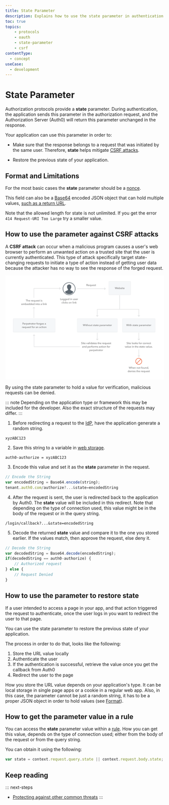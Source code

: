 ```yaml
---
title: State Parameter
description: Explains how to use the state parameter in authentication requests to help prevent CSRF attacks and restore state
toc: true
topics:
    - protocols
    - oauth
    - state-parameter
    - csrf
contentType:
  - concept
useCase:
  - development
---
```


# State Parameter

Authorization protocols provide a **state** parameter. During authentication, the application sends this parameter in the authorization request, and the Authorization Server (Auth0) will return this parameter unchanged in the response.

Your application can use this parameter in order to:

- Make sure that the response belongs to a request that was initiated by the same user. Therefore, **state** helps mitigate [CSRF attacks](https://en.wikipedia.org/wiki/Cross-site_request_forgery).

- Restore the previous state of your application.

## Format and Limitations

For the most basic cases the **state** parameter should be a [nonce](https://en.wikipedia.org/wiki/Cryptographic_nonce). 

This field can also be a [Base64](https://en.wikipedia.org/wiki/Base64) encoded JSON object that can hold multiple values, [such as a return URL](/tutorials/redirecting-users).

Note that the allowed length for state is not unlimited. If you get the error `414 Request-URI Too Large` try a smaller value.

## How to use the parameter against CSRF attacks

A **CSRF attack** can occur when a malicious program causes a user's web browser to perform an unwanted action on a trusted site that the user is currently authenticated. This type of attack specifically target state-changing requests to initiate a type of action instead of getting user data because the attacker has no way to see the response of the forged request.

![Diagram of CSRF attack](/media/articles/protocols/CSRF_Diagram.png)

By using the state parameter to hold a value for verification, malicious requests can be denied.

::: note
Depending on the application type or framework this may be included for the developer. Also the exact structure of the requests may differ.
:::

1. Before redirecting a request to the [IdP](/identityproviders), have the application generate a random string.

```text
xyzABC123
```

2. Save this string to a variable in [web storage](/security/store-tokens#web-storage-local-storage-session-storage-).

```text
auth0-authorize = xyzABC123
```

3. Encode this value and set it as the **state** parameter in the request.

```js
// Encode the String
var encodedString = Base64.encode(string);
tenant.auth0.com/authorize?...&state=encodedString
```

4. After the request is sent, the user is redirected back to the application by Auth0. The **state** value will be included in this redirect. Note that depending on the type of connection used, this value might be in the body of the request or in the query string.

```text
/login/callback?...&state=encodedString
```

5.  Decode the returned **state** value and compare it to the one you stored earlier. If the values match, then approve the request, else deny it.

```js
// Decode the String
var decodedString = Base64.decode(encodedString);
if(decodedString == auth0-authorize) {
	// Authorized request
} else {
	// Request Denied
}
```
## How to use the parameter to restore state

If a user intended to access a page in your app, and that action triggered the request to authenticate, once the user logs in you want to redirect the user to that page.


You can use the state parameter to restore the previous state of your application. 

The process in order to do that, looks like the following:

1. Store the URL value locally
1. Authenticate the user
1. If the authentication is successful, retrieve the value once you get the callback from Auth0
1. Redirect the user to the page

How you store the URL value depends on your application's type. It can be local storage in single page apps or a cookie in a regular web app. Also, in this case, the parameter cannot be just a random string, it has to be a proper JSON object in order to hold values (see [Format](#format-and-limitations)).

## How to get the parameter value in a rule

You can access the **state** parameter value within a [rule](/rules). How you can get this value, depends on the type of connection used; either from the body of the request or from the query string. 

You can obtain it using the following:

```js
var state = context.request.query.state || context.request.body.state;
```

## Keep reading

::: next-steps
* [Protecting against other common threats](/security/common-threats)
:::
